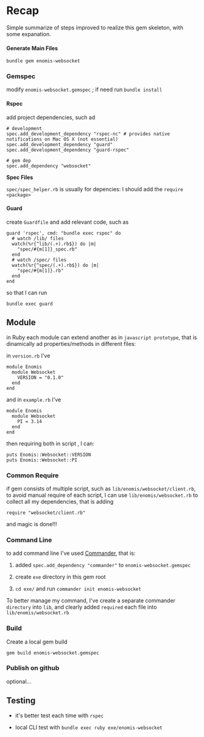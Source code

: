 Recap
=====

Simple summarize of steps improved to realize this gem skeleton, with some expanation.


#### Generate Main Files

`bundle gem enomis-websocket`


### Gemspec

modify `enomis-websocket.gemspec` ; if need run `bundle install`

#### Rspec

add project dependencies, such ad

````
# development
spec.add_development_dependency "rspec-nc" # provides native notifications on Mac OS X (not essential)
spec.add_development_dependency "guard"
spec.add_development_dependency "guard-rspec"

# gem dep
spec.add_dependency "websocket"
````



**Spec Files**

`spec/spec_helper.rb` is usually for depencies: I should add the `require <package>`


#### Guard

create `Guardfile` and add relevant code, such as

````
guard 'rspec', cmd: "bundle exec rspec" do
  # watch /lib/ files
  watch(%r{^lib/(.+).rb$}) do |m|
    "spec/#{m[1]}_spec.rb"
  end
  # watch /spec/ files
  watch(%r{^spec/(.+).rb$}) do |m|
    "spec/#{m[1]}.rb"
  end
end
````

so that I can run

````
bundle exec guard
````


Module
------

in Ruby each module can extend another as in `javascript prototype`, that is dinamically ad properties/methods in different files:

in `version.rb` I've

````
module Enomis
  module Websocket
    VERSION = "0.1.0"
  end
end
````

and in `example.rb` I've

````
module Enomis
  module Websocket
    PI = 3.14
  end
end
````

then requiring both in script , I can:

````
puts Enomis::Websocket::VERSION
puts Enomis::Websocket::PI
````

### Common Require

if gem consists of multiple script, such as `lib/enomis/websocket/client.rb`, to avoid manual require of each script, I can use `lib/enomis/websocket.rb` to collect all my dependencies, that is adding

````
require "websocket/client.rb"
````

and magic is done!!!



### Command Line

to add command line I've used [Commander](https://github.com/commander-rb/commander), that is:

1. added `spec.add_dependency "commander"` to `enomis-websocket.gemspec`

2. create `exe` directory in this gem root

3. `cd exe/` and run `commander init enomis-websocket`


To better manage my command, I've create a separate commander `directory` into `lib`, and clearly added `required` each file into `lib/enomis/websocket.rb`



### Build

Create a local gem build

`gem build enomis-websocket.gemspec`


### Publish on github

optional...


Testing
--------

* it's better test each time with `rspec`

* local CLI test with `bundle exec ruby exe/enomis-websocket`
